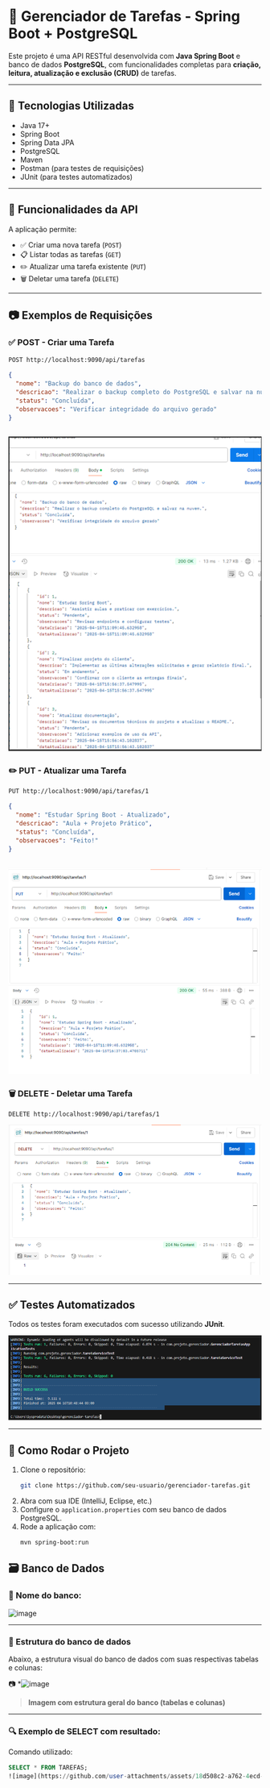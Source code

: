
# 📌 Gerenciador de Tarefas - Spring Boot + PostgreSQL

Este projeto é uma API RESTful desenvolvida com **Java Spring Boot** e banco de dados **PostgreSQL**, com funcionalidades completas para **criação, leitura, atualização e exclusão (CRUD)** de tarefas.

---

## 🚀 Tecnologias Utilizadas

- Java 17+
- Spring Boot
- Spring Data JPA
- PostgreSQL
- Maven
- Postman (para testes de requisições)
- JUnit (para testes automatizados)

---

## 🔧 Funcionalidades da API

A aplicação permite:

- ✅ Criar uma nova tarefa (`POST`)
- 📋 Listar todas as tarefas (`GET`)
- ✏️ Atualizar uma tarefa existente (`PUT`)
- 🗑️ Deletar uma tarefa (`DELETE`)

---

## 📷 Exemplos de Requisições

### ✅ POST - Criar uma Tarefa

```http
POST http://localhost:9090/api/tarefas
```

```json
{
  "nome": "Backup do banco de dados",
  "descricao": "Realizar o backup completo do PostgreSQL e salvar na nuvem.",
  "status": "Concluída",
  "observacoes": "Verificar integridade do arquivo gerado"
}
```

![POST - Criar tarefa](image.png)
---

### ✏️ PUT - Atualizar uma Tarefa

```http
PUT http://localhost:9090/api/tarefas/1
```

```json
{
  "nome": "Estudar Spring Boot - Atualizado",
  "descricao": "Aula + Projeto Prático",
  "status": "Concluída",
  "observacoes": "Feito!"
}
```

![PUT - Atualizar tarefa](image-1.png)
---

### 🗑️ DELETE - Deletar uma Tarefa

```http
DELETE http://localhost:9090/api/tarefas/1
```

![DELETE - Remover tarefa](image-2.png)

---

## ✅ Testes Automatizados

Todos os testes foram executados com sucesso utilizando **JUnit**.

![Testes JUnit](image-3.png)

---

## 📁 Como Rodar o Projeto

1. Clone o repositório:
   ```bash
   git clone https://github.com/seu-usuario/gerenciador-tarefas.git
   ```
2. Abra com sua IDE (IntelliJ, Eclipse, etc.)
3. Configure o `application.properties` com seu banco de dados PostgreSQL.
4. Rode a aplicação com:
   ```bash
   mvn spring-boot:run
   ```

## 🗃️ Banco de Dados

### 📌 Nome do banco:
![image](https://github.com/user-attachments/assets/d4368550-072a-48fa-ab3d-7fd7fd6f8c55)

---

### 📁 Estrutura do banco de dados

Abaixo, a estrutura visual do banco de dados com suas respectivas tabelas e colunas:

📷 *![image](https://github.com/user-attachments/assets/c88eacdb-b1b6-483f-9001-9813110adcfc)
> **Imagem com estrutura geral do banco (tabelas e colunas)**

---

### 🔍 Exemplo de SELECT com resultado:

Comando utilizado:
```sql
SELECT * FROM TAREFAS;
![image](https://github.com/user-attachments/assets/18d508c2-a762-4ecd-b97a-589edd083c42)

